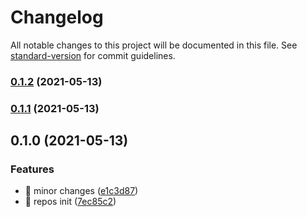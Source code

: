 # Changelog

All notable changes to this project will be documented in this file. See [standard-version](https://github.com/conventional-changelog/standard-version) for commit guidelines.

### [0.1.2](https://github.com/wqcstrong/boilerplate/compare/v0.1.1...v0.1.2) (2021-05-13)

### [0.1.1](https://github.com/wqcstrong/boilerplate/compare/v0.1.0...v0.1.1) (2021-05-13)

## 0.1.0 (2021-05-13)

### Features

- 🎸 minor changes ([e1c3d87](https://github.com/wqcstrong/boilerplate/commit/e1c3d87435ac4190b7ff58ad788e1e4abbf89d85))
- 🎸 repos init ([7ec85c2](https://github.com/wqcstrong/boilerplate/commit/7ec85c28af00f4ea0c891fb3706eea84c7bf36bd))
